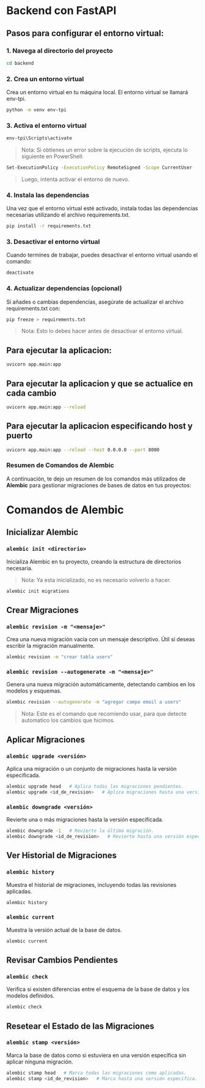 # Backend con FastAPI

## Pasos para configurar el entorno virtual:

### 1. Navega al directorio del proyecto

```sh
cd backend
```

### 2. Crea un entorno virtual

Crea un entorno virtual en tu máquina local. El entorno virtual se llamará env-tpi.

```sh
python -m venv env-tpi
```

### 3. Activa el entorno virtual

```sh
env-tpi\Scripts\activate
```

> Nota: Si obtienes un error sobre la ejecución de scripts, ejecuta lo siguiente en PowerShell:

```sh
Set-ExecutionPolicy -ExecutionPolicy RemoteSigned -Scope CurrentUser
```

> Luego, intenta activar el entorno de nuevo.

### 4. Instala las dependencias

Una vez que el entorno virtual esté activado, instala todas las dependencias necesarias utilizando el archivo requirements.txt.

```sh
pip install -r requirements.txt
```

### 3. Desactivar el entorno virtual

Cuando termines de trabajar, puedes desactivar el entorno virtual usando el comando:

```sh
deactivate
```

### 4. Actualizar dependencias (opcional)

Si añades o cambias dependencias, asegúrate de actualizar el archivo requirements.txt con:

```sh
pip freeze > requirements.txt
```

> Nota: Esto lo debes hacer antes de desactivar el entorno virtual.

## Para ejecutar la aplicacion:

```sh
uvicorn app.main:app
```

## Para ejecutar la aplicacion y que se actualice en cada cambio

```sh
uvicorn app.main:app --reload
```

## Para ejecutar la aplicacion especificando host y puerto

```sh
uvicorn app.main:app --reload --host 0.0.0.0 --port 8080
```

### Resumen de Comandos de Alembic

A continuación, te dejo un resumen de los comandos más utilizados de **Alembic** para gestionar migraciones de bases de datos en tus proyectos:

# Comandos de Alembic

## Inicializar Alembic

### `alembic init <directorio>`

Inicializa Alembic en tu proyecto, creando la estructura de directorios necesaria.

> Nota: Ya esta inicializado, no es necesario volverlo a hacer.

```sh
alembic init migrations
```

## Crear Migraciones

### `alembic revision -m "<mensaje>"`

Crea una nueva migración vacía con un mensaje descriptivo. Útil si deseas escribir la migración manualmente.

```sh
alembic revision -m "crear tabla users"
```

### `alembic revision --autogenerate -m "<mensaje>"`

Genera una nueva migración automáticamente, detectando cambios en los modelos y esquemas.

```sh
alembic revision --autogenerate -m "agregar campo email a users"
```

> Nota: Este es el comando que recomiendo usar, para que detecte automatico los cambios que hicimos.

## Aplicar Migraciones

### `alembic upgrade <versión>`

Aplica una migración o un conjunto de migraciones hasta la versión especificada.

```sh
alembic upgrade head   # Aplica todas las migraciones pendientes.
alembic upgrade <id_de_revision>   # Aplica migraciones hasta una versión específica.
```

### `alembic downgrade <versión>`

Revierte una o más migraciones hasta la versión especificada.

```sh
alembic downgrade -1   # Revierte la última migración.
alembic downgrade <id_de_revision>   # Revierte hasta una versión específica.
```

## Ver Historial de Migraciones

### `alembic history`

Muestra el historial de migraciones, incluyendo todas las revisiones aplicadas.

```sh
alembic history
```

### `alembic current`

Muestra la versión actual de la base de datos.

```sh
alembic current
```

## Revisar Cambios Pendientes

### `alembic check`

Verifica si existen diferencias entre el esquema de la base de datos y los modelos definidos.

```sh
alembic check
```

## Resetear el Estado de las Migraciones

### `alembic stamp <versión>`

Marca la base de datos como si estuviera en una versión específica sin aplicar ninguna migración.

```sh
alembic stamp head   # Marca todas las migraciones como aplicadas.
alembic stamp <id_de_revision>   # Marca hasta una versión específica.
```
